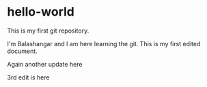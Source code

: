 # hello-world
This is my first git repository.

I'm Balashangar and I am here learning the git. This is my first edited document.

Again another update here 


3rd edit is here
